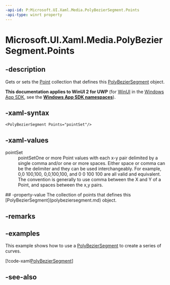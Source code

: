 ```yaml
---
-api-id: P:Microsoft.UI.Xaml.Media.PolyBezierSegment.Points
-api-type: winrt property
---
```


<!-- Property syntax
public Windows.UI.Xaml.Media.PointCollection Points { get;  set; }
-->

# Microsoft.UI.Xaml.Media.PolyBezierSegment.Points

## -description
Gets or sets the [Point](/uwp/api/windows.foundation.point) collection that defines this [PolyBezierSegment](polybeziersegment.md) object.

**This documentation applies to WinUI 2 for UWP** (for [WinUI](/windows/apps/winui/winui3/) in the [Windows App SDK](/windows/apps/windows-app-sdk/), see the **[Windows App SDK namespaces](/windows/windows-app-sdk/api/winrt/)**).

## -xaml-syntax
```xaml
<PolyBezierSegment Points="pointSet"/>
```


## -xaml-values
<dl><dt>pointSet</dt><dd>pointSetOne or more Point values with each x-y pair delimited by a single comma and/or one or more spaces. Either space or comma can be the delimiter and they can be used interchangeably. For example, 0,0 100,100, 0,0,100,100, and 0 0 100 100 are all valid and equivalent. The convention is generally to use comma between the X and Y of a Point, and spaces between the x,y pairs.</dd>
</dl>
## -property-value
The collection of points that defines this [PolyBezierSegment](polybeziersegment.md) object.

## -remarks

## -examples
This example shows how to use a [PolyBezierSegment](polybeziersegment.md) to create a series of curves.



[!code-xaml[PolyBezierSegment](../microsoft.ui.xaml/code/geometries_snip/csharp/PolyBezierSegment.xaml#SnippetPolyBezierSegment)]

## -see-also
